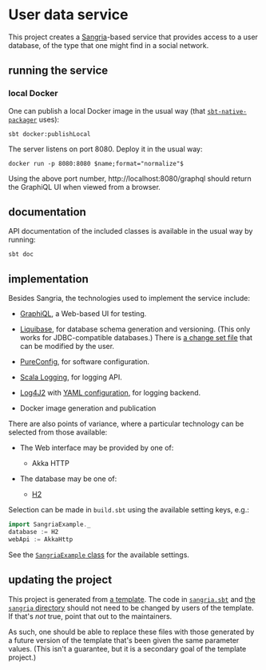 # User data service

This project creates a [Sangria][sangria]-based service that provides access to a user database,
of the type that one might find in a social network.

## running the service
### local Docker

One can publish a local Docker image in the usual way (that [`sbt-native-packager`][sbt-native-packager] uses):
```shell
sbt docker:publishLocal
```
The server listens on port 8080. Deploy it in the usual way:
```shell
docker run -p 8080:8080 $name;format="normalize"$
```
Using the above port number, http://localhost:8080/graphql should return the GraphiQL UI when viewed from a browser.

## documentation

API documentation of the included classes is available in the usual way by running:
```shell
sbt doc
```

## implementation

Besides Sangria, the technologies used to implement the service include:

- [GraphiQL][graphiql], a Web-based UI for testing.

- [Liquibase][liquibase], for database schema generation and versioning.
  (This only works for JDBC-compatible databases.)
  There is [a change set file](src/main/resources/liquibase.xml) that can be modified by the user.

- [PureConfig][pureconfig], for software configuration.
- [Scala Logging][scala-logging], for logging API.
- [Log4J2][log4j2] with [YAML configuration](src/main/resources/log4j2.yaml), for logging backend.
- Docker image generation and publication

There are also points of variance, where a particular technology can be selected from those available:

- The Web interface may be provided by one of:
  - Akka HTTP

- The database may be one of:
  - [H2][h2]

Selection can be made in `build.sbt` using the available setting keys, e.g.:
```sbt
import SangriaExample._
database := H2
webApi := AkkaHttp
```
See the [`SangriaExample` class](project/SangriaExample.scala) for the available settings.

## updating the project

This project is generated from [a template][template].
The code in [`sangria.sbt`](sangria.sbt) and [the `sangria` directory](src/main/scala/$package;format="package-dir"$/sangria)
should not need to be changed by users of the template.
If that's _not_ true, point that out to the maintainers.

As such, one should be able to replace these files with those generated by a future version of the template
that's been given the same parameter values.
(This isn't a guarantee, but it is a secondary goal of the template project.)


[gitter]: https://gitter.im/sangria-graphql/sangria
[graphiql]: https://github.com/graphql/graphiql#readme
[h2]: https://h2database.com/
[liquibase]: https://www.liquibase.org/
[log4j2]: https://logging.apache.org/log4j/2.x/
[pureconfig]: https://pureconfig.github.io/
[sangria]: https://sangria-graphql.github.io/
[sbt-native-packager]: https://www.scala-sbt.org/sbt-native-packager/
[scala-logging]: https://github.com/lightbend/scala-logging
[template]: https://github.com/performantdata/sangria-example.g8
